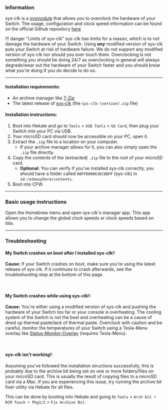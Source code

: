 ### **Information**

sys-clk is a [sysmodule](index.md#terminologies) that allows you to overclock the hardware of your Switch. The usage, configuration and clock speed information can be found on the official Github repository [here](https://github.com/retronx-team/sys-clk)

!!! danger "Limits of sys-clk"
    sys-clk has limits for a reason, which is to not damage the hardware of your Switch. Using ***any*** modified version of sys-clk puts your Switch at risk of hardware failure. We do not support any modified version of sys-clk nor should you ever touch them. Overclocking is not something you should be doing 24/7 as overclocking in general will always degrade/wear out the hardware of your Switch faster and you should know what you're doing if you *do* decide to do so.

-----

#### Installation requirements:
- An archive manager like [7-Zip](https://www.7-zip.org/)
- The latest release of [sys-clk](https://github.com/retronx-team/sys-clk/releases) (the `sys-clk-(version).zip` file)

#### Installation instructions:
1. Boot into Hekate and go to `Tools` > `USB Tools` > `SD Card`, then plug your Switch into your PC via USB.
2. Your microSD card should now be accessible on your PC, open it.
3. Extract the `.zip` file to a location on your computer.
    - If your archive manager allows for it, you can also simply open the `.zip` file directly.
4. Copy the *contents* of the (extracted) `.zip` file to the root of your microSD card.
    - **Optional:** You can verify if you've installed sys-clk correctly, you should have a folder called `00FF0000636C6BFF` (sys-clk) in `sd:/atmosphere/contents`.
5. Boot into CFW.

-----

### **Basic usage instructions**

Open the Homebrew menu and open sys-clk's manager app. This app allows you to change the global clock speeds or clock speeds based on title.

-----

### **Troubleshooting**
#### **My Switch crashes on boot after I installed sys-clk!:**

**Cause:** If your Switch crashes on boot, make sure you're using the latest release of sys-clk. If it continues to crash afterwards, see the troubleshooting step at the bottom of this page.

&nbsp;

#### **My Switch crashes while using sys-clk!:**

**Cause:** You're either using a modified version of sys-clk and pushing the hardware of your Switch too far or your console is overheating. The cooling system of the Switch is *not* the best and overheating can be a cause of dried up thermal paste/lack of thermal paste. Overclock with caution and be careful, monitor the temperatures of your Switch using a Tesla-Menu overlay like [Status-Monitor-Overlay](https://github.com/masagrator/Status-Monitor-Overlay) (requires Tesla-Menu).

&nbsp;

#### **sys-clk isn't working!:**

Assuming you've followed the installation structions successfully, this is probably due to the archive bit being set on one or more folders/files on your microSD card. This is usually the result of copying files to a microSD card via a Mac. If you are experiencing this issue, try running the archive bit fixer utility via Hekate for all files.

This can be done by booting into Hekate and going to `Tools` > `Arch bit • RCM Touch • Pkg1/2` > `Fix Archive Bit`.
